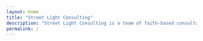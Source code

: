 ```yaml
---
layout: home
title: "Street Light Consulting"
description: "Street Light Consulting is a team of faith-based consultants helping organizations grow through humility, clarity, and purpose. We focus on systems that serve people, not the other way around."
permalink: /
---
```


